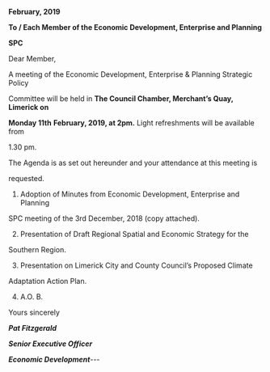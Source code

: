 **February, 2019**

**To / Each Member of the Economic Development, Enterprise and Planning**

**SPC**

Dear Member,

A meeting of the Economic Development, Enterprise & Planning Strategic Policy

Committee will be held in **The Council Chamber, Merchant’s Quay, Limerick on**

**Monday 11th** **February, 2019, at 2pm.** Light refreshments will be available from

1.30 pm.

The Agenda is as set out hereunder and your attendance at this meeting is

requested.

1. Adoption of Minutes from Economic Development, Enterprise and Planning

SPC meeting of the 3rd December, 2018 (copy attached).

2. Presentation of Draft Regional Spatial and Economic Strategy for the

Southern Region.

3. Presentation on Limerick City and County Council’s Proposed Climate

Adaptation Action Plan.

4. A.O. B.

Yours sincerely

***Pat Fitzgerald***

***Senior Executive Officer***

***Economic Development***---

